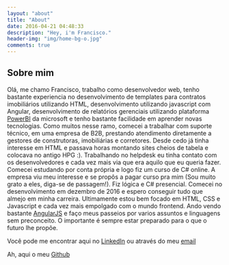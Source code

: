 ```yaml
---
layout: "about"
title: "About"
date: 2016-04-21 04:48:33
description: "Hey, i'm Francisco."
header-img: "img/home-bg-o.jpg"
comments: true
---
```

## Sobre mim

Olá, me chamo Francisco, trabalho como desenvolvedor web, tenho bastante experiencia no desenvolvimento de templates para contratos imobiliários utilizando HTML, desenvolvimento utilizando javascript com Angular, desenvolvimento de relatórios gerenciais utilizando plataforma [PowerBI](https://powerbi.microsoft.com/pt-br/) da microsoft e tenho bastante facilidade em aprender novas tecnologias. 
Como muitos nesse ramo, comecei a trabalhar com suporte técnico, em uma empresa de B2B, prestando atendimento diretamente a gestores de construtoras, imobiliárias e corretores. Desde cedo já tinha interesse em HTML e passava horas montando sites cheios de tabela e colocava no antigo HPG :). 
Trabalhando no helpdesk eu tinha contato com os desenvolvedores e cada vez mais via que era aquilo que eu queria fazer. Comecei estudando por conta própria e logo fiz um curso de C# online. A empresa viu meu interesse e se propôs a pagar curso pra mim (Sou muito grato a eles, diga-se de passagem!). Fiz lógica e C# presencial. Comecei no desenvolvimento em dezembro de 2016 e espero conseguir tudo que almejo em minha carreira. 
Ultimamente estou bem focado em HTML, CSS e Javascript e cada vez mais empolgado com o mundo frontend. Ando vendo bastante [AngularJS](https://angularjs.org/) e faço meus passeios por varios assuntos e linguagens sem preconceito. O importante é sempre estar preparado para o que o futuro lhe propõe.

Você pode me encontrar aqui no [LinkedIn](https://www.linkedin.com/in/francisco-santos-a69302b6/) ou através do meu [email](mailto:yoshi.df@gmail.com)

Ah, aqui o meu [Github](https://github.com/yoshidf)
